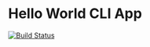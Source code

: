 # Hello World CLI App

[![Build Status](https://travis-ci.org/ondrejhlavacek/hello-world-demo.svg?branch=master)](https://travis-ci.org/ondrejhlavacek/hello-world-demo)
